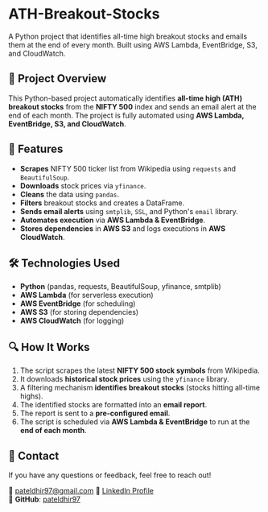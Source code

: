 # ATH-Breakout-Stocks
A Python project that identifies all-time high breakout stocks and emails them at the end of every month. Built using AWS Lambda, EventBridge, S3, and CloudWatch.

## 📌 Project Overview
This Python-based project automatically identifies **all-time high (ATH) breakout stocks** from the **NIFTY 500** index and sends an email alert at the end of each month. The project is fully automated using **AWS Lambda, EventBridge, S3, and CloudWatch**.

## 🚀 Features
- **Scrapes** NIFTY 500 ticker list from Wikipedia using `requests` and `BeautifulSoup`.
- **Downloads** stock prices via `yfinance`.
- **Cleans** the data using `pandas`.
- **Filters** breakout stocks and creates a DataFrame.
- **Sends email alerts** using `smtplib`, `SSL`, and Python's `email` library.
- **Automates execution** via **AWS Lambda & EventBridge**.
- **Stores dependencies** in **AWS S3** and logs executions in **AWS CloudWatch**.

## 🛠️ Technologies Used
- **Python** (pandas, requests, BeautifulSoup, yfinance, smtplib)
- **AWS Lambda** (for serverless execution)
- **AWS EventBridge** (for scheduling)
- **AWS S3** (for storing dependencies)
- **AWS CloudWatch** (for logging)

## 🔍 How It Works
1. The script scrapes the latest **NIFTY 500 stock symbols** from Wikipedia.
2. It downloads **historical stock prices** using the `yfinance` library.
3. A filtering mechanism **identifies breakout stocks** (stocks hitting all-time highs).
4. The identified stocks are formatted into an **email report**.
5. The report is sent to a **pre-configured email**.
6. The script is scheduled via **AWS Lambda & EventBridge** to run at the **end of each month**.

## 📧 Contact
If you have any questions or feedback, feel free to reach out!

📩 pateldhir97@gmail.com 
🔗 [LinkedIn Profile](https://www.linkedin.com/in/dhir-patel14/)  
📌 **GitHub**: [pateldhir97](https://github.com/pateldhir97/)

